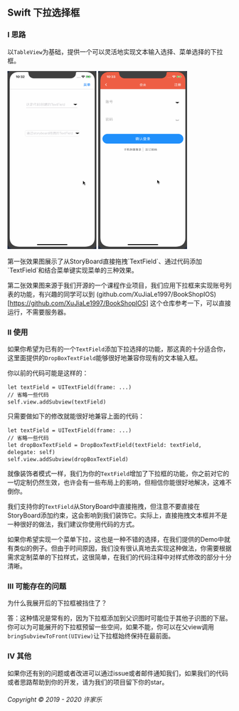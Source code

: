 ## Swift 下拉选择框

### I 思路

以`TableView`为基础，提供一个可以灵活地实现文本输入选择、菜单选择的下拉框。

<p>
    <img src="img/演示1.gif" alt="Sample"  width="200" height="400"/>
    <img src="img/演示2.gif" alt="Sample"  width="200" height="400"/>
</p>
第一张效果图展示了从StoryBoard直接拖拽`TextField`、通过代码添加`TextField`和结合菜单键实现菜单的三种效果。

第二张效果图来源于我们开源的一个课程作业项目，我们应用下拉框来实现账号列表的功能，有兴趣的同学可以到 (github.com/XuJiaLe1997/BookShopIOS)[https://github.com/XuJiaLe1997/BookShopIOS] 这个仓库参考一下，可以直接运行，不需要服务器。

### II 使用

如果你希望为已有的一个`TextField`添加下拉选择的功能，那这真的十分适合你，这里面提供的`DropBoxTextField`能够很好地兼容你现有的文本输入框。

你以前的代码可能是这样的：
```
let textField = UITextField(frame: ...)
// 省略一些代码
self.view.addSubview(textField)
```

只需要做如下的修改就能很好地兼容上面的代码：
```
let textField = UITextField(frame: ...)
// 省略一些代码
let dropBoxTextField = DropBoxTextField(textField: textField, delegate: self)
self.view.addSubview(dropBoxTextField)
```
就像装饰者模式一样，我们为你的`TextField`增加了下拉框的功能，你之前对它的一切定制仍然生效，也许会有一些布局上的影响，但相信你能很好地解决，这难不倒你。

我们支持你的`TextField`从StoryBoard中直接拖拽，但注意不要直接在StoryBoard添加约束，这会影响到我们装饰它。实际上，直接拖拽文本框并不是一种很好的做法，我们建议你使用代码的方式。

如果你希望实现一个菜单下拉，这也是一种不错的选择，在我们提供的Demo中就有类似的例子。但由于时间原因，我们没有很认真地去实现这种做法，你需要根据需求定制菜单的下拉样式，这很简单，在我们的代码注释中对样式修改的部分十分清晰。

### III 可能存在的问题

为什么我展开后的下拉框被挡住了？

答：这种情况是常有的，因为下拉框添加到父识图时可能位于其他子识图的下层。你可以为可能展开的下拉框预留一些空间，如果不能，你可以在父view调用`bringSubviewToFront(UIView)`让下拉框始终保持在最前面。

### IV 其他

如果你还有别的问题或者改进可以通过issue或者邮件通知我们，如果我们的代码或者思路帮助到你的开发，请为我们的项目留下你的star。

###### Copyright © 2019 - 2020 许家乐




